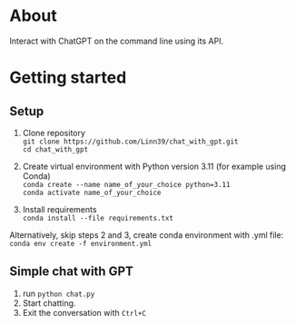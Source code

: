 # About
Interact with ChatGPT on the command line using its API.

# Getting started

## Setup

1. Clone repository \
```git clone https://github.com/Linn39/chat_with_gpt.git``` \
```cd chat_with_gpt```

2. Create virtual environment with Python version 3.11 (for example using Conda) \
```conda create --name name_of_your_choice python=3.11``` \
```conda activate name_of_your_choice```

3. Install requirements \
```conda install --file requirements.txt```

Alternatively, skip steps 2 and 3, create conda environment with .yml file:
```conda env create -f environment.yml```

## Simple chat with GPT
1. run ```python chat.py```
2. Start chatting.
3. Exit the conversation with ```Ctrl+C```
